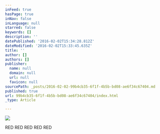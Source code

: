 ```yaml
---
inFeed: true
hasPage: true
inNav: false
inLanguage: null
starred: false
keywords: []
description: ''
datePublished: '2016-02-02T15:34:28.812Z'
dateModified: '2016-02-02T15:33:45.635Z'
title: ''
author: []
authors: []
publisher:
  name: null
  domain: null
  url: null
  favicon: null
sourcePath: _posts/2016-02-02-99b4cb35-6f1f-4b5b-bd08-ae6f34c67404.md
published: true
url: 99b4cb35-6f1f-4b5b-bd08-ae6f34c67404/index.html
_type: Article

---
```

![](https://the-grid-user-content.s3-us-west-2.amazonaws.com/4eb545d8-5532-4bbb-a84e-f52a85651c02.jpg)

RED RED RED RED RED